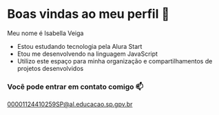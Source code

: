 # Boas vindas ao meu perfil 💜
  
Meu nome é Isabella Veiga
- Estou estudando tecnologia pela Alura Start
- Etou me desenvolvendo na linguagem JavaScript
- Utilizo este espaço para minha organização e compartilhamentos de projetos desenvolvidos 
  
### Você pode entrar em contato comigo 📫

00001124410259SP@al.educacao.sp.gpv.br
